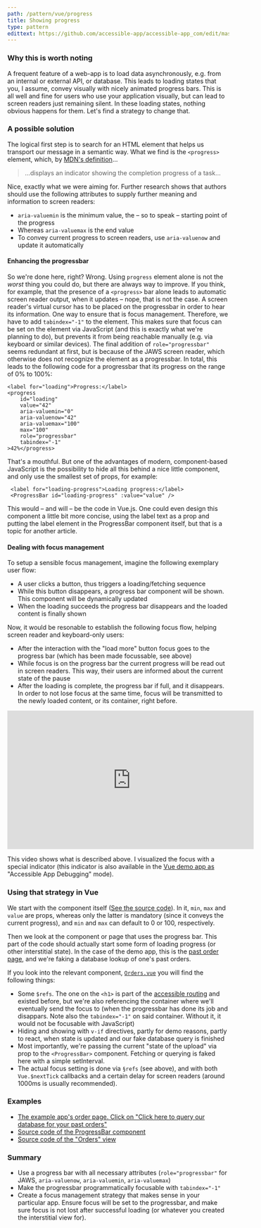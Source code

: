 ```yaml
---
path: /pattern/vue/progress
title: Showing progress
type: pattern
edittext: https://github.com/accessible-app/accessible-app_com/edit/master/content/patterns/vue/progress.md
---
```


### Why this is worth noting
A frequent feature of a web-app is to load data asynchronously, e.g. from an internal or external API, or database. This leads to loading states that you, I assume, convey visually with nicely animated progress bars. This is all well and fine for users who use your application visually, but can lead to screen readers just remaining silent. In these loading states, nothing obvious happens for them. Let's find a strategy to change that.

### A possible solution

The logical first step is to search for an HTML element that helps us transport our message in a semantic way. What we find is the `<progress>` element, which, by <a href="https://developer.mozilla.org/en-US/docs/Web/HTML/Element/progress">MDN's definition</a>...

> ...displays an indicator showing the completion progress of a task...

Nice, exactly what we were aiming for. Further research shows that authors should use the following attributes to supply further meaning and information to screen readers:
* `aria-valuemin` is the minimum value, the – so to speak – starting point of the progress
* Whereas `aria-valuemax` is the end value
* To convey current progress to screen readers, use `aria-valuenow` and update it automatically

#### Enhancing the progressbar

So we're done here, right? Wrong. Using `progress` element alone is not the *worst* thing you could do, but there are always way to improve. If you think, for example, that the presence of a `<progress>` bar alone leads to automatic screen reader output, when it updates – nope, that is not the case. A screen reader's virtual cursor has to be placed on the progressbar in order to hear its information. One way to ensure that is focus management. Therefore, we have to add `tabindex="-1"` to the element. This makes sure that focus can be set on the element via JavaScript (and this is exactly what we're planning to do), but prevents it from being reachable manually (e.g. via keyboard or similar devices). The final addition of `role="progressbar"` seems redundant at first, but is because of the JAWS screen reader, which otherwise does not recognize the element as a progressbar. In total, this leads to the following code for a progressbar that its progress on the range of 0% to 100%:

```
<label for="loading">Progress:</label>
<progress 
    id="loading" 
    value="42" 
    aria-valuemin="0" 
    aria-valuenow="42" 
    aria-valuemax="100" 
    max="100" 
    role="progressbar" 
    tabindex="-1"
>42%</progress>
```

That's a mouthful. But one of the advantages of modern, component-based JavaScript is the possibility to hide all this behind a nice little component, and only use the smallest set of props, for example:

```
 <label for="loading-progress">Loading progress:</label>
 <ProgressBar id="loading-progress" :value="value" />
```

This would – and will – be the code in Vue.js. One could even design this component a little bit more concise, using the label text as a prop and putting the label element in the ProgressBar component itself, but that is a topic for another article.

#### Dealing with focus management

To setup a sensible focus management, imagine the following exemplary user flow:
- A user clicks a button, thus triggers a loading/fetching sequence
- While this button disappears, a progress bar component will be shown. This component will be dynamically updated
- When the loading succeeds the progress bar disappears and the loaded content is finally shown

Now, it would be resonable to establish the following focus flow, helping screen reader and keyboard-only users:

<div id="videodesc">

- After the interaction with the "load more" button focus goes to the progress bar (which has been made focussable, see above)
- While focus is on the progress bar the current progress will be read out in screen readers. This way, their users are informed about the current state of the pause
- After the loading is complete, the progress bar if full, and it disappears. In order to not lose focus at the same time, focus will be transmitted to the newly loaded content, or its container, right before.

</div>

<div class="u-videoembed"><iframe title="YouTube video showing the visual focus flow" aria-describedby="videodesc" width="560" height="315" src="https://www.youtube.com/embed/jyEdBp4c7HA" frameborder="0" allow="accelerometer; autoplay; encrypted-media; gyroscope; picture-in-picture" allowfullscreen></iframe></div>

This video shows what is described above. I visualized the focus with a special indicator (this indicator is also available in the <a href="http://vuejs.accessible-app.com">Vue demo app as</a> "Accessible App Debugging" mode).

### Using that strategy in Vue

We start with the component itself (<a href="https://github.com/accessible-app/vuejs/blob/master/src/components/ProgressBar.vue">See the source code</a>). In it, `min`, `max` and `value` are props, whereas only the latter is mandatory (since it conveys the current progress), and `min` and `max` can default to 0 or 100, respectively.

Then we look at the component or page that uses the progress bar. This part of the code should actually start some form of loading progress (or other interstitial state). In the case of the demo app, this is the <a href="https://vuejs.accessible-app.com/#/orders">past order page</a>, and we're faking a database lookup of one's past orders.

If you look into the relevant component, [`Orders.vue`](https://github.com/accessible-app/vuejs/blob/master/src/views/Orders.vue) you will find the following things:

- Some `$refs`. The one on the `<h1>` is part of the <a href="/pattern/vue/routing">accessible routing</a> and existed before, but we're also referencing the container where we'll eventually send the focus to (when the progressbar has done its job and disappars. Note also the `tabindex="-1"` on said container. Without it, it would not be focusable with JavaScript)
- Hiding and showing with `v-if` directives, partly for demo reasons, partly to react, when state is updated and our fake database query is finished
- Most importantly, we're passing the current "state of the upload" via prop to the `<ProgressBar>` component. Fetching or querying is faked here with a simple setInterval.
- The actual focus setting is done via `§refs` (see above), and with both `Vue.$nextTick` callbacks and a certain delay for screen readers (around 1000ms is usually recommended).

### Examples
- <a href="https://vuejs.accessible-app.com/#/orders">The example app's order page. Click on "Click here to query our database for your past orders"</a>
- <a href="https://github.com/accessible-app/vuejs/blob/master/src/components/ProgressBar.vue">Source code of the ProgressBar component</a>
- <a href="https://github.com/accessible-app/vuejs/blob/master/src/views/Orders.vue">Source code of the "Orders" view</a>

### Summary
- Use a progress bar with all necessary attributes (`role="progressbar"` for JAWS, `aria-valuenow`, `aria-valuemin`, `aria-valuemax`)
- Make the progressbar programmatically focusable with `tabindex="-1"`
- Create a focus management strategy that makes sense in your particular app. Ensure focus will be set to the progressbar, and make sure focus is not lost after successful loading (or whatever you created the interstitial view for).
